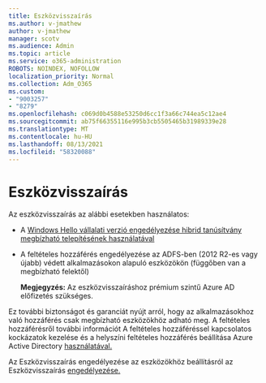 ```yaml
---
title: Eszközvisszaírás
ms.author: v-jmathew
author: v-jmathew
manager: scotv
ms.audience: Admin
ms.topic: article
ms.service: o365-administration
ROBOTS: NOINDEX, NOFOLLOW
localization_priority: Normal
ms.collection: Adm_O365
ms.custom:
- "9003257"
- "8279"
ms.openlocfilehash: c069d0b4588e53250d6cc1f3a66c744ea5c12ae4
ms.sourcegitcommit: ab75f66355116e995b3cb5505465b31989339e28
ms.translationtype: MT
ms.contentlocale: hu-HU
ms.lasthandoff: 08/13/2021
ms.locfileid: "58320088"
---
```

# <a name="device-writeback"></a>Eszközvisszaírás

Az eszközvisszaírás az alábbi esetekben használatos:

- A [Windows Hello vállalati verzió engedélyezése hibrid tanúsítvány megbízható telepítésének használatával](https://docs.microsoft.com/windows/security/identity-protection/hello-for-business/hello-hybrid-cert-trust-prereqs#device-registration)
- A feltételes hozzáférés engedélyezése az ADFS-ben (2012 R2-es vagy újabb) védett alkalmazásokon alapuló eszközökön (függőben van a megbízható felektől)

    **Megjegyzés:** Az eszközvisszaíráshoz prémium szintű Azure AD előfizetés szükséges.

Ez további biztonságot és garanciát nyújt arról, hogy az alkalmazásokhoz való hozzáférés csak megbízható eszközökhöz adható meg. A feltételes hozzáférésről további [](https://docs.microsoft.com/azure/active-directory/conditional-access/overview) információt A feltételes hozzáféréssel kapcsolatos kockázatok kezelése és a helyszíni feltételes hozzáférés beállítása Azure Active Directory [használatával.](https://docs.microsoft.com/azure/active-directory/devices/overview)

Az Eszközvisszaírás engedélyezése az eszközökhöz beállításról az Eszközvisszaírás [engedélyezése.](https://docs.microsoft.com/azure/active-directory/hybrid/how-to-connect-device-writeback)
